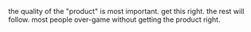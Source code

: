 the quality of the "product" is most important. get this right. the rest will follow.
most people over-game without getting the product right.

